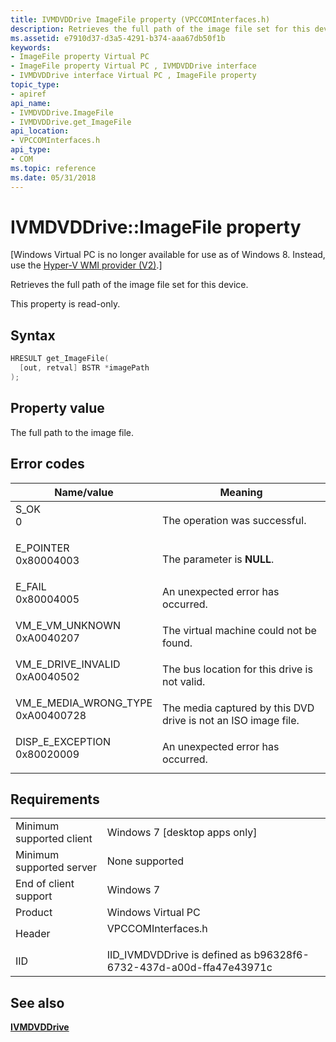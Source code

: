 ```yaml
---
title: IVMDVDDrive ImageFile property (VPCCOMInterfaces.h)
description: Retrieves the full path of the image file set for this device.
ms.assetid: e7910d37-d3a5-4291-b374-aaa67db50f1b
keywords:
- ImageFile property Virtual PC
- ImageFile property Virtual PC , IVMDVDDrive interface
- IVMDVDDrive interface Virtual PC , ImageFile property
topic_type:
- apiref
api_name:
- IVMDVDDrive.ImageFile
- IVMDVDDrive.get_ImageFile
api_location:
- VPCCOMInterfaces.h
api_type:
- COM
ms.topic: reference
ms.date: 05/31/2018
---
```


# IVMDVDDrive::ImageFile property

\[Windows Virtual PC is no longer available for use as of Windows 8. Instead, use the [Hyper-V WMI provider (V2)](/windows/desktop/HyperV_v2/windows-virtualization-portal).\]

Retrieves the full path of the image file set for this device.

This property is read-only.

## Syntax


```C++
HRESULT get_ImageFile(
  [out, retval] BSTR *imagePath
);
```



## Property value

The full path to the image file.

## Error codes



| Name/value                                                                                                                                                            | Meaning                                                                   |
|-----------------------------------------------------------------------------------------------------------------------------------------------------------------------|---------------------------------------------------------------------------|
| <dl> <dt>S\_OK</dt> <dt>0</dt> </dl>                               | The operation was successful.<br/>                                  |
| <dl> <dt>E\_POINTER</dt> <dt>0x80004003</dt> </dl>                 | The parameter is **NULL**.<br/>                                     |
| <dl> <dt>E\_FAIL</dt> <dt>0x80004005</dt> </dl>                    | An unexpected error has occurred.<br/>                              |
| <dl> <dt>VM\_E\_VM\_UNKNOWN</dt> <dt>0xA0040207</dt> </dl>         | The virtual machine could not be found.<br/>                        |
| <dl> <dt>VM\_E\_DRIVE\_INVALID</dt> <dt>0xA0040502</dt> </dl>      | The bus location for this drive is not valid.<br/>                  |
| <dl> <dt>VM\_E\_MEDIA\_WRONG\_TYPE</dt> <dt>0xA00400728</dt> </dl> | The media captured by this DVD drive is not an ISO image file.<br/> |
| <dl> <dt>DISP\_E\_EXCEPTION</dt> <dt>0x80020009</dt> </dl>         | An unexpected error has occurred.<br/>                              |



## Requirements



|                                     |                                                                                               |
|-------------------------------------|-----------------------------------------------------------------------------------------------|
| Minimum supported client<br/> | Windows 7 \[desktop apps only\]<br/>                                                    |
| Minimum supported server<br/> | None supported<br/>                                                                     |
| End of client support<br/>    | Windows 7<br/>                                                                          |
| Product<br/>                  | Windows Virtual PC<br/>                                                                 |
| Header<br/>                   | <dl> <dt>VPCCOMInterfaces.h</dt> </dl> |
| IID<br/>                      | IID\_IVMDVDDrive is defined as b96328f6-6732-437d-a00d-ffa47e43971c<br/>                |



## See also

<dl> <dt>

[**IVMDVDDrive**](ivmdvddrive.md)
</dt> </dl>

 

